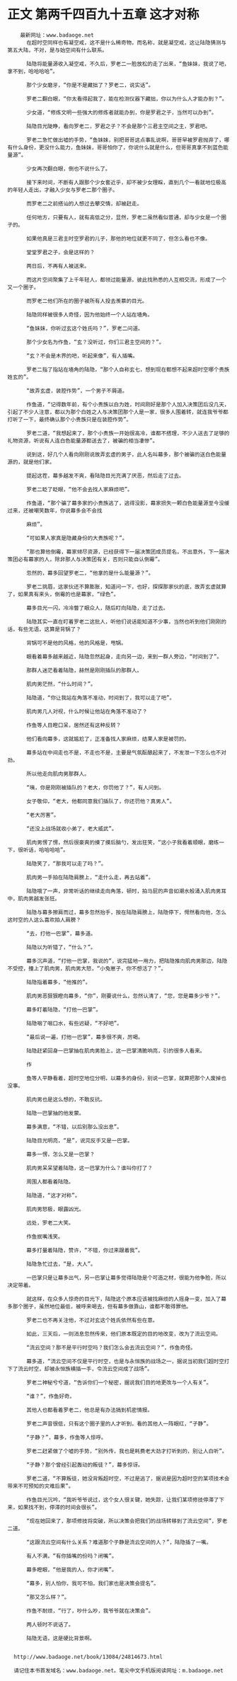 # 正文 第两千四百九十五章 这才对称
        最新网址：www.badaoge.net
          在超时空同样也有凝空戒，这不是什么稀奇物，而名称，就是凝空戒，这让陆隐猜测与第五大陆，不对，是与始空间有什么联系。
      
          陆隐将能量源收入凝空戒，不久后，罗老二一脸放松的走了出来，“鱼妹妹，我说了吧，拿不到，哈哈哈哈”。
      
          那个少女磨牙，“你是不是藏拙了？罗老二，说实话”。
      
          罗老二翻白眼，“你太看得起我了，能在检测仪器下藏拙，你以为什么人才能办到？”。
      
          少女道，“修炼文明一些强大的修炼者就能办到，你是罗君之子，当然可以办到”。
      
          陆隐目光陡睁，看向罗老二，罗君之子？不会是那个三君主空间之主，罗君吧。
      
          罗老二急忙做出嘘的手势，“鱼妹妹，别把哥哥这点事乱说啊，哥哥早被罗君抛弃了，哪有什么身份，更没什么能力，鱼妹妹，哥哥怕你了，你说什么就是什么，但哥哥真拿不到蓝色能量源”。
      
          少女再次翻白眼，倒也不说什么了。
      
          接下来时间，不断有人跟那个少女套近乎，却不被少女理睬，直到几个一看就地位极高的年轻人走出，才融入少女与罗老二那个圈子。
      
          而罗老二之前搭讪的人想过去攀交情，却被赶走。
      
          任何地方，只要有人，就有高低之分，显然，罗老二虽然看似普通，却与少女是一个圈子的。
      
          如果他真是三君主时空罗君的儿子，那他的地位就更不同了，但怎么看也不像。
      
          堂堂罗君之子，会是这样的？
      
          两日后，不再有人被送来。
      
          而这片空间聚集了上千年轻人，都领过能量源，彼此找熟悉的人互相交流，形成了一个又一个圈子。
      
          而罗老二他们所在的圈子被所有人投去羡慕的目光。
      
          陆隐同样被很多人奇怪，因为他始终一个人站在墙角。
      
          “鱼妹妹，你听过玄这个姓氏吗？”，罗老二问道。
      
          那个少女名为作鱼，“玄？没听过，你们三君主空间的？”。
      
          “玄？不会是木界的吧，听起来像”，有人插嘴。
      
          罗老二指了指站在墙角的陆隐，“那个人自称玄七，想到现在都想不起来超时空哪个贵族姓玄的”。
      
          “故弄玄虚，装腔作势”，一个男子不屑道。
      
          作鱼道，“记得数年前，有个小贵族以白为姓，时间刚好是那个人加入决策团后没几天，引起了不少人注意，都以为那个白姓之人与决策团那个人是一家，很多人围着转，就连我爷爷都打听了一下，最终确认那个小贵族只是在装腔作势”。
      
          罗老二道，“我想起来了，那个小贵族一开始很高冷，谁都不搭理，不少人送去了足够的礼物资源，听说有人连白色能量源都送去了，被骗的相当凄惨”。
      
          说到这，好几个人看向刚刚说故弄玄虚的男子，此人名叫幕多，那个被骗的送白色能量源的，就是他们家。
      
          提起这茬，幕多越发不爽，看陆隐目光充满了厌恶，然后走了过去。
      
          罗老二眨了眨眼，“他不会去找人家麻烦吧”。
      
          作鱼道，“那个骗了幕多家的小贵族逃了，逃得没影，幕家损失一颗白色能量源至今没缓过来，还被嘲笑数年，你说幕多会不会找
      
          麻烦”。
      
          “可如果人家真是隐藏身份的大贵族呢？”。
      
          “那也算他倒霉，幕家倾尽资源，已经获得下一届决策团成员提名，不出意外，下一届决策团必有幕家的人，除非那人与决策团有关，否则只能自认倒霉”。
      
          忽然的，幕多回望罗老二，“他拿的是什么能量源？”。
      
          罗老二挑眉，这家伙还不算膨胀，知道问一下，也好，探探那家伙的底，故弄玄虚就算了，如果真有来头，倒霉的也是幕家，“绿色”。
      
          幕多目光一闪，冷冷瞥了眼众人，随后盯向陆隐，走了过去。
      
          陆隐其实一直在盯着罗老二这批人，听他们说话能知道不少事，当然也听到他们刚刚的话，有些无语，这算是背锅了？
      
          背锅可不是他的风格，他的风格是，甩锅。
      
          眼看着幕多越来越近，陆隐忽然起身，走向另一边，来到一群人旁边，“时间到了”。
      
          那群人迷茫看着陆隐，赫然是刚刚插队的那群人。
      
          肌肉男茫然，“什么时间？”。
      
          陆隐道，“你让我站在角落不准动，时间到了，我可以走了吧”。
      
          肌肉男几人对视，什么时候让他站在角落不准动了？
      
          作鱼等人目瞪口呆，居然还有这种反转？
      
          他们看向幕多，这就尴尬了，正准备找人家麻烦，结果人家是被罚的。
      
          幕多站在中间走也不是，不走也不是，主要是气氛酝酿起来了，不发泄一下怎么也不对劲。
      
          所以他走向肌肉男那群人。
      
          “咦，你是刚刚被插队的？老大，你罚他了？”，有人问到。
      
          女子敬仰，“老大，他都同意我们插队了，你还罚他？真男人”。
      
          “老大厉害”。
      
          “还没上战场就收小弟了，老大威武”。
      
          肌肉男愣了愣，然后很豪爽的摸了摸后脑勺，发出狂笑，“这小子我看着顺眼，磨练一下，很听话，哈哈哈哈”。
      
          陆隐笑了，“那我可以走了吗？”。
      
          肌肉男一手拍在陆隐肩膀上，“走什么走，再去站着”。
      
          陆隐哦了一声，非常听话的继续走向角落，顿时，拍马屁的声音如潮水般涌入肌肉男耳中，肌肉男越发张狂。
      
          陆隐与幕多擦肩而过，幕多忽然抬手，按在陆隐肩膀上，陆隐停下，愕然看向他，怎么这时空的人这么喜欢拍人肩膀？
      
          “去，打他一巴掌”，幕多道。
      
          陆隐以为听错了，“什么？”。
      
          幕多沉声道，“打他一巴掌，我说的”，说完猛地一用力，把陆隐推向肌肉男那边，陆隐不受控，撞上了肌肉男，肌肉男大怒，“小兔崽子，你不想活了？”。
      
          陆隐指着幕多，“他推的”。
      
          肌肉男恶狠狠瞪向幕多，“你”，刚要说什么，忽然认清了，“您，您是幕多少爷？”。
      
          幕多盯着陆隐，“打他一巴掌”。
      
          陆隐咽了咽口水，有些迟疑，“不好吧”。
      
          “最后说一遍，打他一巴掌”，幕多很不爽，厉喝。
      
          陆隐赶紧回身一巴掌抽在肌肉男脸上，这一巴掌清脆响亮，引的很多人看来。
      
          作
      
          鱼等人平静看着，超时空地位分明，以幕多的身份，别说一巴掌，就算把那个人废掉也没事。
      
          肌肉男也是这么想的，不敢反抗。
      
          陆隐一巴掌抽的他发蒙。
      
          幕多满意，“不错，以后别那么没出息”。
      
          陆隐目光明亮，“是”，说完反手又是一巴掌。
      
          幕多一愣，怎么又是一巴掌？
      
          肌肉男呆呆望着陆隐，这一巴掌为什么？谁叫你打了？
      
          周围人都看着陆隐。
      
          陆隐道，“这才对称”。
      
          肌肉男怒极，眼露凶光。
      
          远处，罗老二大笑。
      
          作鱼抿嘴浅笑。
      
          幕多打量着陆隐，赞许，“不错，你过来跟着我”。
      
          陆隐急忙过去，“是，大人”。
      
          一巴掌只是让幕多出气，另一巴掌让幕多觉得陆隐是个可造之材，很能为他争脸，所以决定带着。
      
          就这样，在众多人惊奇的目光下，陆隐这个原本应该被找麻烦的人摇身一变，加入了幕多那个圈子，虽然地位最低，被呼来喝去，但有幕多做靠山，谁都不敢得罪他。
      
          罗老二也不再关注他，不过对玄这个姓氏依然有些在意。
      
          如此，三天后，一则消息忽然传来，他们原本既定的目的地改变，改为了流云空间。
      
          “流云空间？那不是平行时空吗？我们怎么会去流云空间？”，作鱼奇怪。
      
          幕多道，“流云空间不仅是平行时空，也是与永恒族的战场之一，据说当初我们超时空打下了流云时空，却被永恒族横插一手，令流云空间成了战场”。
      
          罗老二神秘兮兮道，“告诉你们一个秘密，据说我们目的地更改与一个人有关”。
      
          “谁？”，作鱼好奇。
      
          其他人也都看着罗老二，他总是有办法搞到机密情报。
      
          罗老二声音很低，只有这个圈子里的人才听到，看的其他人一阵眼红，“子静”。
      
          “子静？”，幕多，作鱼等人惊呼。
      
          罗老二赶紧做了个嘘的手势，“别外传，我也是耗费老大劲才打听到的，别让人白听”。
      
          “子静？那个曾经引起轰动的叛徒？”，幕多惊讶。
      
          罗老二道，“不算叛徒，她没背叛超时空，不过是逃了，据说是因为超时空的某项技术会带来不可预知的灾难后果”。
      
          作鱼目光沉吟，“我听爷爷说过，这个女人很关键，她失踪，让我们某项修技停滞了下来，如果找不到，停滞的时间会很长”。
      
          “现在她回来了，那项修技将突破，所以决策会把我们的战场转移到了流云空间”，罗老二道。
      
          “这跟流云空间有什么关系？难道那个子静是流云空间的人？”，陆隐插了一嘴。
      
          有人不满，“有你插嘴的份吗？闭嘴”。
      
          幕多瞪眼，“他是我的人，你才闭嘴”。
      
          “幕多，别人怕你，我可不怕，我们家也是决策会提名”。
      
          “那又怎么样？”。
      
          作鱼不耐烦，“行了，吵什么吵，我爷爷就在决策会”。
      
          两人顿时不说话了。
      
          陆隐无语，这是硬比背景啊。
      
      
      http://www.badaoge.net/book/13084/24814673.html
      
      请记住本书首发域名：www.badaoge.net。笔尖中文手机版阅读网址：m.badaoge.net